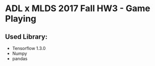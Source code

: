 ADL x MLDS 2017 Fall HW3 - Game Playing
========================

Used Library:
------------------------

- Tensorflow 1.3.0
- Numpy
- pandas
